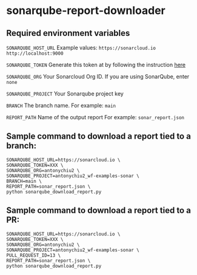 ﻿# sonarqube-report-downloader

## Required environment variables

`SONARQUBE_HOST_URL`
Example values: 
`https://sonarcloud.io`
`http://localhost:9000`

`SONARQUBE_TOKEN`
Generate this token at by following the instruction [here](https://docs.sonarsource.com/sonarqube/9.8/user-guide/user-account/generating-and-using-tokens/#generating-a-token)

`SONARQUBE_ORG`
Your Sonarcloud Org ID. If you are using SonarQube, enter `none`

`SONARQUBE_PROJECT`
Your Sonarqube project key

`BRANCH`
The branch name. 
For example: `main`

`REPORT_PATH`
Name of the output report
For example: `sonar_report.json`


## Sample command to download a report tied to a branch:
```
SONARQUBE_HOST_URL=https://sonarcloud.io \
SONARQUBE_TOKEN=XXX \
SONARQUBE_ORG=antonychiu2 \
SONARQUBE_PROJECT=antonychiu2_wf-examples-sonar \
BRANCH=main \
REPORT_PATH=sonar_report.json \
python sonarqube_download_report.py
```

## Sample command to download a report tied to a PR:
```
SONARQUBE_HOST_URL=https://sonarcloud.io \
SONARQUBE_TOKEN=XXX \
SONARQUBE_ORG=antonychiu2 \
SONARQUBE_PROJECT=antonychiu2_wf-examples-sonar \
PULL_REQUEST_ID=13 \
REPORT_PATH=sonar_report.json \
python sonarqube_download_report.py
```
